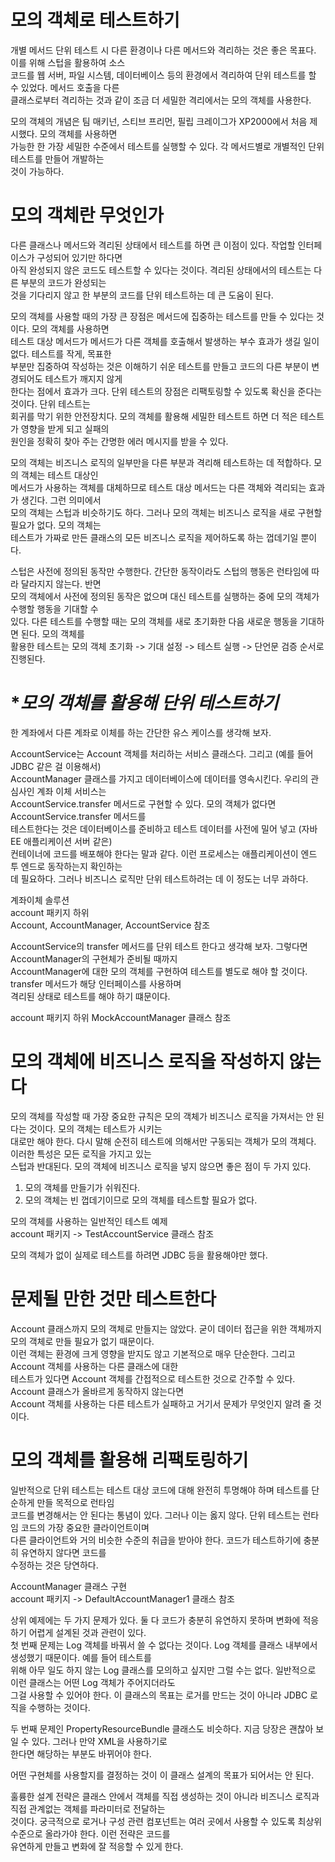 # **모의 객체로 테스트하기**  
개별 메서드 단위 테스트 시 다른 환경이나 다른 메서드와 격리하는 것은 좋은 목표다. 이를 위해 스텁을 활용하여 소스  
코드를 웹 서버, 파일 시스템, 데이터베이스 등의 환경에서 격리하여 단위 테스트를 할 수 있었다. 메서드 호출을 다른  
클래스로부터 격리하는 것과 같이 조금 더 세밀한 격리에서는 모의 객체를 사용한다.  
  
모의 객체의 개념은 팀 매키넌, 스티브 프리먼, 필립 크레이그가 XP2000에서 처음 제시했다. 모의 객체를 사용하면  
가능한 한 가장 세밀한 수준에서 테스트를 실행할 수 있다. 각 메서드별로 개별적인 단위 테스트를 만들어 개발하는  
것이 가능하다.  
  
# **모의 객체란 무엇인가**  
다른 클래스나 메서드와 격리된 상태에서 테스트를 하면 큰 이점이 있다. 작업할 인터페이스가 구성되어 있기만 하다면  
아직 완성되지 않은 코드도 테스트할 수 있다는 것이다. 격리된 상태에서의 테스트는 다른 부분의 코드가 완성되는  
것을 기다리지 않고 한 부분의 코드를 단위 테스트하는 데 큰 도움이 된다.  
  
모의 객체를 사용할 때의 가장 큰 장점은 메서드에 집중하는 테스트를 만들 수 있다는 것이다. 모의 객체를 사용하면  
테스트 대상 메서드가 메서드가 다른 객체를 호출해서 발생하는 부수 효과가 생길 일이 없다. 테스트를 작게, 목표한  
부분만 집중하여 작성하는 것은 이해하기 쉬운 테스트를 만들고 코드의 다른 부분이 변경되어도 테스트가 깨지지 않게  
한다는 점에서 효과가 크다. 단위 테스트의 장점은 리팩토링할 수 있도록 확신을 준다는 것이다. 단위 테스트는  
회귀를 막기 위한 안전장치다. 모의 객체를 활용해 세밀한 테스트트 하면 더 적은 테스트가 영향을 받게 되고 실패의  
원인을 정확히 찾아 주는 간명한 에러 메시지를 받을 수 있다.  
  
모의 객체는 비즈니스 로직의 일부만을 다른 부분과 격리해 테스트하는 데 적합하다. 모의 객체는 테스트 대상인  
메서드가 사용하는 객체를 대체하므로 테스트 대상 메서드는 다른 객체와 격리되는 효과가 생긴다. 그런 의미에서  
모의 객체는 스텁과 비슷하기도 하다. 그러나 모의 객체는 비즈니스 로직을 새로 구현할 필요가 없다. 모의 객체는  
테스트가 가짜로 만든 클래스의 모든 비즈니스 로직을 제어하도록 하는 껍데기일 뿐이다.  
  
스텁은 사전에 정의된 동작만 수행한다. 간단한 동작이라도 스텁의 행동은 런타임에 따라 달라지지 않는다. 반면  
모의 객체에서 사전에 정의된 동작은 없으며 대신 테스트를 실행하는 중에 모의 객체가 수행할 행동을 기대할 수  
있다. 다른 테스트를 수행할 때는 모의 객체를 새로 초기화한 다음 새로운 행동을 기대하면 된다. 모의 객체를  
활용한 테스트는 모의 객체 초기화 -> 기대 설정 -> 테스트 실행 -> 단언문 검증 순서로 진행된다.  
  
# **모의 객체를 활용해 단위 테스트하기*  
한 계좌에서 다른 계좌로 이체를 하는 간단한 유스 케이스를 생각해 보자.  
  
AccountService는 Account 객체를 처리하는 서비스 클래스다. 그리고 (예를 들어 JDBC 같은 걸 이용해서)  
AccountManager 클래스를 가지고 데이터베이스에 데이터를 영속시킨다. 우리의 관심사인 계좌 이체 서비스는  
AccountService.transfer 메서드로 구현할 수 있다. 모의 객체가 없다면 AccountService.transfer 메서드를  
테스트한다는 것은 데이터베이스를 준비하고 테스트 데이터를 사전에 밀어 넣고 (자바 EE 애플리케이션 서버 같은)  
컨테이너에 코드를 배포해야 한다는 말과 같다. 이런 프로세스는 애플리케이션이 엔드 투 엔드로 동작하는지 확인하는  
데 필요하다. 그러나 비즈니스 로직만 단위 테스트하려는 데 이 정도는 너무 과하다.  
  
계좌이체 솔루션  
account 패키지 하위  
Account, AccountManager, AccountService 참조  
  
AccountService의 transfer 메서드를 단위 테스트 한다고 생각해 보자. 그렇다면 AccountManager의 구현체가 준비될 때까지  
AccountManager에 대한 모의 객체를 구현하여 테스트를 별도로 해야 할 것이다. transfer 메서드가 해당 인터페이스를 사용하며  
격리된 상태로 테스트를 해야 하기 떄문이다.  
  
account 패키지 하위 MockAccountManager 클래스 참조  
  
# **모의 객체에 비즈니스 로직을 작성하지 않는다**  
모의 객체를 작성할 때 가장 중요한 규칙은 모의 객체가 비즈니스 로직을 가져서는 안 된다는 것이다. 모의 객체는 테스트가 시키는  
대로만 해야 한다. 다시 말해 순전히 테스트에 의해서만 구동되는 객체가 모의 객체다. 이러한 특성은 모든 로직을 가지고 있는  
스텁과 반대된다. 모의 객체에 비즈니스 로직을 넣지 않으면 좋은 점이 두 가지 있다.  
1. 모의 객체를 만들기가 쉬워진다.  
2. 모의 객체는 빈 껍데기이므로 모의 객체를 테스트할 필요가 없다.  
  
모의 객체를 사용하는 일반적인 테스트 예제  
account 패키지 -> TestAccountService 클래스 참조  
  
모의 객체가 없이 실제로 테스트를 하려면 JDBC 등을 활용해야만 했다.  
  
# **문제될 만한 것만 테스트한다**  
Account 클래스까지 모의 객체로 만들지는 않았다. 굳이 데이터 접근을 위한 객체까지 모의 객체로 만들 필요가 없기 때문이다.  
이런 객체는 환경에 크게 영향을 받지도 않고 기본적으로 매우 단순한다. 그리고 Account 객체를 사용하는 다른 클래스에 대한  
테스트가 있다면 Account 객체를 간접적으로 테스트한 것으로 간주할 수 있다. Account 클래스가 올바르게 동작하지 않는다면  
Account 객체를 사용하는 다른 테스트가 실패하고 거기서 문제가 무엇인지 알려 줄 것이다.  
  
# **모의 객체를 활용해 리팩토링하기**  
일반적으로 단위 테스트는 테스트 대상 코드에 대해 완전히 투명해야 하며 테스트를 단순하게 만들 목적으로 런타임  
코드를 변경해서는 안 된다는 통념이 있다. 그러나 이는 옳지 않다. 단위 테스트는 런타임 코드의 가장 중요한 클라이언트이며  
다른 클라이언트와 거의 비슷한 수준의 취급을 받아야 한다. 코드가 테스트하기에 충분히 유연하지 않다면 코드를  
수정하는 것은 당연하다.  
  
AccountManager 클래스 구현  
account 패키지 -> DefaultAccountManager1 클래스 참조  
  
상위 예제에는 두 가지 문제가 있다. 둘 다 코드가 충분히 유연하지 못하며 변화에 적응하기 어렵게 설계된 것과 관련이 있다.  
첫 번째 문제는 Log 객체를 바꿔서 쓸 수 없다는 것이다. Log 객체를 클래스 내부에서 생성했기 때문이다. 예를 들어 테스트를  
위해 아무 일도 하지 않는 Log 클래스를 모의하고 싶지만 그럴 수는 없다. 일반적으로 이런 클래스는 어떤 Log 객체가 주어지더라도  
그걸 사용할 수 있어야 한다. 이 클래스의 목표는 로거를 만드는 것이 아니라 JDBC 로직을 수행하는 것이다.  
  
두 번째 문제인 PropertyResourceBundle 클래스도 비슷하다. 지금 당장은 괜찮아 보일 수 있다. 그러나 만약 XML을 사용하기로  
한다면 해당하는 부분도 바뀌어야 한다.  
  
어떤 구현체를 사용할지를 결정하는 것이 이 클래스 설계의 목표가 되어서는 안 된다.  
  
훌륭한 설계 전략은 클래스 안에서 객체를 직접 생성하는 것이 아니라 비즈니스 로직과 직접 관계없는 객체를 파라미터로 전달하는  
것이다. 궁극적으로 로거나 구성 관련 컴포넌트는 여러 곳에서 사용할 수 있도록 최상위 수준으로 올라가야 한다. 이런 전략은 코드를  
유연하게 만들고 변화에 잘 적응할 수 있게 한다.  
  

